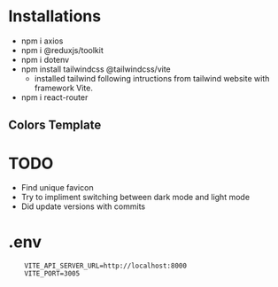 # Installations 
- npm i axios
- npm i @reduxjs/toolkit
- npm i dotenv
- npm install tailwindcss @tailwindcss/vite 
    - installed tailwind following intructions from tailwind website with framework Vite.
- npm i react-router

## Colors Template 


# TODO
- Find unique favicon
- Try to impliment switching between dark mode and light mode 
- Did update versions with commits 

# .env 

`````
    VITE_API_SERVER_URL=http://localhost:8000
    VITE_PORT=3005

```````


